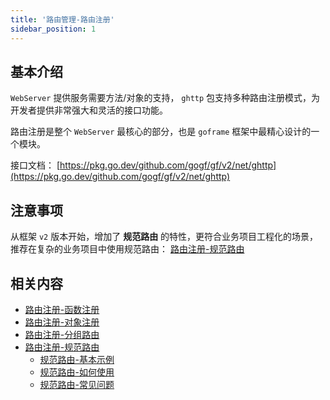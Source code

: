 ```yaml
---
title: '路由管理-路由注册'
sidebar_position: 1
---
```


## 基本介绍

`WebServer` 提供服务需要方法/对象的支持， `ghttp` 包支持多种路由注册模式，为开发者提供非常强大和灵活的接口功能。

路由注册是整个 `WebServer` 最核心的部分，也是 `goframe` 框架中最精心设计的一个模块。

接口文档： [https://pkg.go.dev/github.com/gogf/gf/v2/net/ghttp](https://pkg.go.dev/github.com/gogf/gf/v2/net/ghttp)

## 注意事项

从框架 `v2` 版本开始，增加了 **规范路由** 的特性，更符合业务项目工程化的场景，推荐在复杂的业务项目中使用规范路由： [路由注册-规范路由](/docs/WEB服务开发/路由管理/路由管理-路由注册/路由注册-规范路由)

## 相关内容

- [路由注册-函数注册](/docs/WEB服务开发/路由管理/路由管理-路由注册/路由注册-函数注册)
- [路由注册-对象注册](/docs/WEB服务开发/路由管理/路由管理-路由注册/路由注册-对象注册)
- [路由注册-分组路由](/docs/WEB服务开发/路由管理/路由管理-路由注册/路由注册-分组路由)
- [路由注册-规范路由](/docs/WEB服务开发/路由管理/路由管理-路由注册/路由注册-规范路由)
  - [规范路由-基本示例](/docs/WEB服务开发/路由管理/路由管理-路由注册/路由注册-规范路由/规范路由-基本示例)
  - [规范路由-如何使用](/docs/WEB服务开发/路由管理/路由管理-路由注册/路由注册-规范路由/规范路由-如何使用)
  - [规范路由-常见问题](/docs/WEB服务开发/路由管理/路由管理-路由注册/路由注册-规范路由/规范路由-常见问题)